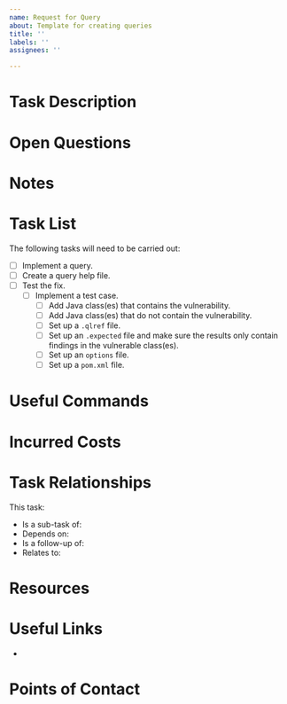 ```yaml
---
name: Request for Query
about: Template for creating queries
title: ''
labels: ''
assignees: ''

---
```


# Task Description

<!-- Provide an explanation of the issue -->

# Open Questions

<!-- Add any list of questions that still need to be clarified here -->

# Notes

<!-- Add any useful findings here -->

# Task List

<!-- The list below is just an example of a possible breakdown of the work: -->

The following tasks will need to be carried out:
* [ ] Implement a query.
* [ ] Create a query help file.
* [ ] Test the fix.
  * [ ] Implement a test case.
    * [ ] Add Java class(es) that contains the vulnerability.
    * [ ] Add Java class(es) that do not contain the vulnerability.
    * [ ] Set up a `.qlref` file.
    * [ ] Set up an `.expected` file and make sure the results only contain findings in the vulnerable class(es).
    * [ ] Set up an `options` file.
    * [ ] Set up a `pom.xml` file.

# Useful Commands


# Incurred Costs


# Task Relationships

This task:
* Is a sub-task of:
* Depends on:
* Is a follow-up of: 
* Relates to:

# Resources

<!-- Use this section to list out internal resources, such as, for example:
     * Git repositories
     * Wiki pages
     * Service IP-s/URL-s 
     * Etc
     -->

# Useful Links

<!-- Use this section to collect links to articles, or documentation you found useful for the resolution of this issue -->
* []()

# Points of Contact

<!-- List people who might be able to help get a better understanding of the problem. For example:
     - The person who reported this issue, (if you are raising it on their behalf)
     - Any Subject Matter Experts (SME-s) that might help with providing ideas on how to implement this
     - Any chat channels where questions could be raised
     - If this is related to a third-party vendor issue, list e-mails, issue trackers, established, or dedicated contacts one could reach out to
     - Any other stakeholders
     - Any other interested parties
     -->
